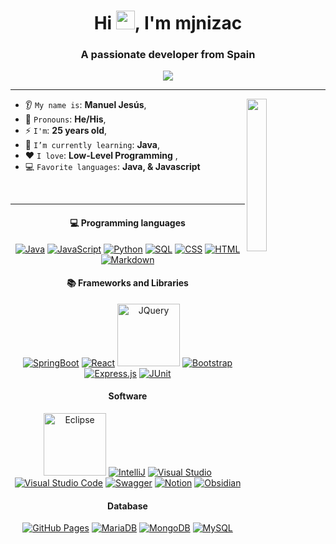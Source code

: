 <h1 align="center">Hi <img src="https://media.giphy.com/media/hvRJCLFzcasrR4ia7z/giphy.gif" width="30px"/>, I'm mjnizac</h1>
<h3 align="center">A passionate developer from Spain</h3>

<p align="center">
    <img src="https://komarev.com/ghpvc/?username=mjnizac&color=blue"/> 
</p>

<hr/>

<img align='right' src="https://octodex.github.com/images/octonaut.jpg" width='25%'>


* 👂 `My name is`: **Manuel Jesús**,
* 👩 `Pronouns`: **He/His**,
* ⚡ `I'm`: **25 years old**,
* 🌱 `I’m currently learning`: **Java**,
* ❤️ `I love`: **Low-Level Programming**  ,
* 💻 `Favorite languages`: **Java, & Javascript**


<br/>

<hr/>

<h4 align="center">💻 Programming languages</h4>

<p align="center">
<a href="#"><img alt="Java" src="https://custom-icon-badges.demolab.com/badge/Java-007396.svg?logo=java&logoColor=white"></a>
<a href="#"><img alt="JavaScript" src="https://img.shields.io/badge/JavaScript-F7DF1E.svg?logo=javascript&logoColor=black"></a>
<a href="#"><img alt="Python" src="https://img.shields.io/badge/Python-14354C.svg?logo=python&logoColor=white"></a>
<a href="#"><img alt="SQL" src="https://custom-icon-badges.demolab.com/badge/SQL-025E8C.svg?logo=database&logoColor=white"></a>
<a href=""><img alt="CSS" src="https://img.shields.io/badge/CSS-1572B6.svg?logo=css3&logoColor=white"></a>
<a href="#"><img alt="HTML" src="https://img.shields.io/badge/HTML-E34F26.svg?logo=html5&logoColor=white"></a>
<a href="#"><img alt="Markdown" src="https://img.shields.io/badge/Markdown-000000.svg?logo=markdown&logoColor=white"></a>
</p>

<h4 align="center">📚 Frameworks and Libraries</h4>

<p align="center">
<a href="#"><img alt="SpringBoot" src="https://img.shields.io/badge/SpringBoot-6DB33F?style=flat-square&logo=Spring&logoColor=white"></a>
<a href="#"><img alt="React" src="https://img.shields.io/badge/React-61DAFB.svg?logo=react&logoColor=black"></a>
<a href="#"><img alt="JQuery" src="https://img.shields.io/badge/jQuery-0769AD?style=for-the-badge&logo=jquery&logoColor=white" style{{height='25px' width='100px'}}></a>
<a href="#"><img alt="Bootstrap" src="https://img.shields.io/badge/Bootstrap-7952B3.svg?logo=bootstrap&logoColor=white"></a>
<a href="#"><img alt="Express.js" src="https://img.shields.io/badge/Express-404d59.svg?logo=express&logoColor=white"></a>
<a href="#"><img alt="JUnit" src="https://custom-icon-badges.demolab.com/badge/JUnit-25A162.svg?logo=check-circle&logoColor=white"></a>
</p>

<h4 align="center"> Software</h4>

<p align="center">
<a href="#"><img alt="Eclipse" src="https://img.shields.io/badge/Eclipse%20IDE-2C2255?style=for-the-badge&logo=eclipseide&logoColor=white" style{{height='20px' width='100px'}}></a>
<a href="#"><img alt="IntelliJ" src="https://img.shields.io/badge/IntelliJ_Idea-fd2859.svg?logo=intellij-idea&logoColor=white"></a>
<a href="#"><img alt="Visual Studio" src="https://img.shields.io/badge/Visual%20Studio-a838d7.svg?logo=visual-studio&logoColor=white"></a>
<a href="#"><img alt="Visual Studio Code" src="https://img.shields.io/badge/Visual%20Studio%20Code-0078d7.svg?logo=visual-studio-code&logoColor=white"></a>
<a href="#"><img alt="Swagger" src="https://img.shields.io/badge/-Swagger-85EA2D?style=flat&logo=swagger&logoColor=white"></a>
<a href="#"><img alt="Notion" src="https://img.shields.io/badge/Notion-010101.svg?logo=notion&logoColor=white"></a>
<a href="#"><img alt="Obsidian" src="https://img.shields.io/badge/-Obsidian-16161D?logo=obsidian&logoColor=white"></a>
</p>

<h4 align="center"> Database</h4>

<p align="center">
<a href="#"><img alt="GitHub Pages" src="https://img.shields.io/badge/GitHub%20Pages-327FC7.svg?logo=github&logoColor=white"></a>
<a href="#"><img alt="MariaDB" src="https://img.shields.io/badge/MariaDB-003545.svg?logo=mariadb&logoColor=white"></a>
<a href="#"><img alt="MongoDB" src="https://img.shields.io/badge/MongoDB-47A248.svg?logo=mongodb&logoColor=white"></a>
<a href="#"><img alt="MySQL" src="https://img.shields.io/badge/MySQL-00f.svg?logo=mysql&logoColor=white"></a>
</p>

<br/>
